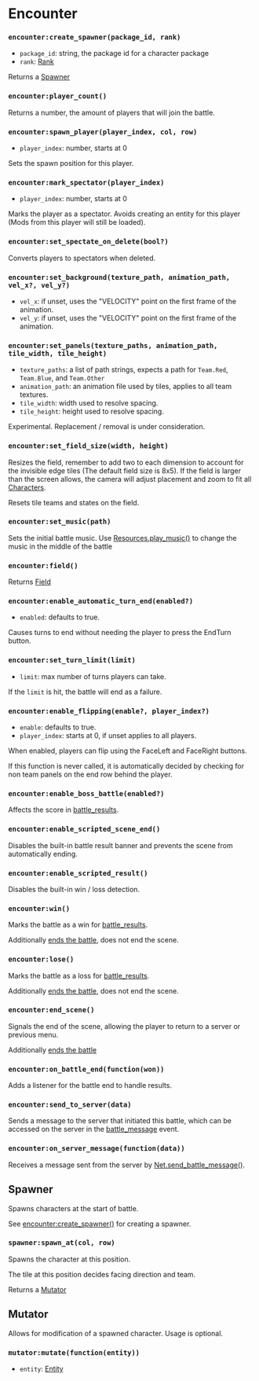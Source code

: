 # Encounter

### `encounter:create_spawner(package_id, rank)`

- `package_id`: string, the package id for a character package
- `rank`: [Rank](/client/lua-api/entity-api/character#characterfrom_packagepackage_id-team-rank)

Returns a [Spawner](#spawner)

### `encounter:player_count()`

Returns a number, the amount of players that will join the battle.

### `encounter:spawn_player(player_index, col, row)`

- `player_index`: number, starts at 0

Sets the spawn position for this player.

### `encounter:mark_spectator(player_index)`

- `player_index`: number, starts at 0

Marks the player as a spectator. Avoids creating an entity for this player (Mods from this player will still be loaded).

### `encounter:set_spectate_on_delete(bool?)`

Converts players to spectators when deleted.

### `encounter:set_background(texture_path, animation_path, vel_x?, vel_y?)`

- `vel_x`: if unset, uses the "VELOCITY" point on the first frame of the animation.
- `vel_y`: if unset, uses the "VELOCITY" point on the first frame of the animation.

### `encounter:set_panels(texture_paths, animation_path, tile_width, tile_height)`

- `texture_paths`: a list of path strings, expects a path for `Team.Red`, `Team.Blue`, and `Team.Other`
- `animation_path`: an animation file used by tiles, applies to all team textures.
- `tile_width`: width used to resolve spacing.
- `tile_height`: height used to resolve spacing.

Experimental. Replacement / removal is under consideration.

### `encounter:set_field_size(width, height)`

Resizes the field, remember to add two to each dimension to account for the invisible edge tiles (The default field size is 8x5). If the field is larger than the screen allows, the camera will adjust placement and zoom to fit all [Characters](/client/lua-api/entity-api/character).

Resets tile teams and states on the field.

### `encounter:set_music(path)`

Sets the initial battle music. Use [Resources.play_music()](/client/lua-api/resource-api/resources#resourcesplay_musicpath-loops) to change the music in the middle of the battle

### `encounter:field()`

Returns [Field](/client/lua-api/field-api/field)

### `encounter:enable_automatic_turn_end(enabled?)`

- `enabled`: defaults to true.

Causes turns to end without needing the player to press the EndTurn button.

### `encounter:set_turn_limit(limit)`

- `limit`: max number of turns players can take.

If the `limit` is hit, the battle will end as a failure.

### `encounter:enable_flipping(enable?, player_index?)`

- `enable`: defaults to true.
- `player_index`: starts at 0, if unset applies to all players.

When enabled, players can flip using the FaceLeft and FaceRight buttons.

If this function is never called, it is automatically decided by checking for non team panels on the end row behind the player.

### `encounter:enable_boss_battle(enabled?)`

Affects the score in [battle_results](/server/lua-api/events#battle_results).

### `encounter:enable_scripted_scene_end()`

Disables the built-in battle result banner and prevents the scene from automatically ending.

### `encounter:enable_scripted_result()`

Disables the built-in win / loss detection.

### `encounter:win()`

Marks the battle as a win for [battle_results](/server/lua-api/events#battle_results).

Additionally [ends the battle](#encounteron_battle_endfunctionwon), does not end the scene.

### `encounter:lose()`

Marks the battle as a loss for [battle_results](/server/lua-api/events#battle_results).

Additionally [ends the battle](#encounteron_battle_endfunctionwon), does not end the scene.

### `encounter:end_scene()`

Signals the end of the scene, allowing the player to return to a server or previous menu.

Additionally [ends the battle](#encounteron_battle_endfunctionwon)

### `encounter:on_battle_end(function(won))`

Adds a listener for the battle end to handle results.

### `encounter:send_to_server(data)`

Sends a message to the server that initiated this battle, which can be accessed on the server in the [battle_message](/server/lua-api/events#battle_message) event.

### `encounter:on_server_message(function(data))`

Receives a message sent from the server by [Net.send_battle_message()](/server/lua-api/players#netsend_battle_messagebattle_id-encounter_data).

## Spawner

Spawns characters at the start of battle.

See [encounter:create_spawner()](#encountercreate_spawnerpackage_id-rank) for creating a spawner.

### `spawner:spawn_at(col, row)`

Spawns the character at this position.

The tile at this position decides facing direction and team.

Returns a [Mutator](#mutator)

## Mutator

Allows for modification of a spawned character. Usage is optional.

### `mutator:mutate(function(entity))`

- `entity`: [Entity](/client/lua-api/entity-api/entity)
